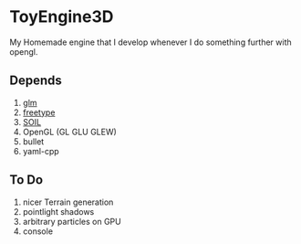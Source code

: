 # ToyEngine3D

My Homemade engine that I develop whenever I do something further with opengl.

## Depends

1. [glm](http://glm.g-truc.net/0.9.7/index.html)
2. [freetype](http://www.freetype.org/)
3. [SOIL](http://www.lonesock.net/soil.html)
4. OpenGL (GL GLU GLEW)
5. bullet
6. yaml-cpp

## To Do

1. nicer Terrain generation
2. pointlight shadows
3. arbitrary particles on GPU
4. console
